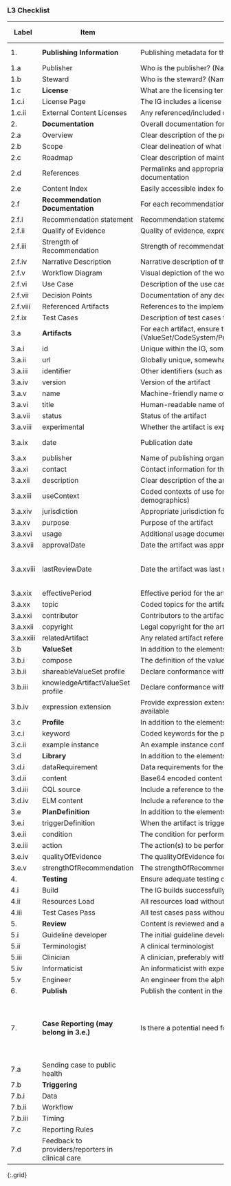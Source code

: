 ### L3 Checklist

| Label     | Item                                             | Description                                                                                                                                                  | Item Status | Notes                                                                                                             |
|-----------|--------------------------------------------------|--------------------------------------------------------------------------------------------------------------------------------------------------------------|-------------|-------------------------------------------------------------------------------------------------------------------|
| 1.        | **Publishing Information**                       | Publishing metadata for the L2 and L3 content                                                                                                                |             | Platform Specific vs Independent                                                                                  |
| 1.a       | Publisher                                        | Who is the publisher? (Name and public contact information)                                                                                                  | Required    |                                                                                                                   |
| 1.b       | Steward                                          | Who is the steward? (Name and public contact information)                                                                                                    | Required    |                                                                                                                   |
| 1.c       | **License**                                      | What are the licensing terms for the content?                                                                                                                | Required    |                                                                                                                   |
| 1.c.i     | License Page                                     | The IG includes a license page                                                                                                                               |             |                                                                                                                   |
| 1.c.ii    | External Content Licenses                        | Any referenced/included content contains appropriate licensing statements                                                                                    |             |                                                                                                                   |
| 2.        | **Documentation**                                | Overall documentation for the IG                                                                                                                             |             |                                                                                                                   |
| 2.a       | Overview                                         | Clear description of the project, purpose, and content                                                                                                       | Required    |                                                                                                                   |
| 2.b       | Scope                                            | Clear delineation of what is included and excluded                                                                                                           | Required    |                                                                                                                   |
| 2.c       | Roadmap                                          | Clear description of maintenance dependencies and known plans for future work                                                                                |             |                                                                                                                   |
| 2.d       | References                                       | Permalinks and appropriate citations for the guideline and all relevant/referenced documentation                                                             | Required    |                                                                                                                   |
| 2.e       | Content Index                                    | Easily accessible index for all content                                                                                                                      |             |                                                                                                                   |
| 2.f       | **Recommendation Documentation**                 | For each recommendation, the IG includes the following                                                                                                       |             |                                                                                                                   |
| 2.f.i     | Recommendation statement                         | Recommendation statement from the guideline                                                                                                                  | Required    |                                                                                                                   |
| 2.f.ii    | Qualify of Evidence                              | Quality of evidence, expressed using GRADE                                                                                                                   |             |                                                                                                                   |
| 2.f.iii   | Strength of Recommendation                       | Strength of recommendation, expressed using GRADE                                                                                                            |             |                                                                                                                   |
| 2.f.iv    | Narrative Description                            | Narrative description of the recommendation and any additional documentation as appropriate                                                                  |             |                                                                                                                   |
| 2.f.v     | Workflow Diagram                                 | Visual depiction of the workflow for the recommendation                                                                                                      |             |                                                                                                                   |
| 2.f.vi    | Use Case                                         | Description of the use case for the recommendation                                                                                                           |             |                                                                                                                   |
| 2.f.vii   | Decision Points                                  | Documentation of any decision points that impacted the L3 content                                                                                            |             |                                                                                                                   |
| 2.f.viii  | Referenced Artifacts                             | References to the implementation guide artifacts that formally describe the recommendation                                                                   |             |                                                                                                                   |
| 2.f.ix    | Test Cases                                       | Description of test cases for the recommendation and any associated test data                                                                                |             |                                                                                                                   |
| 3.a       | **Artifacts**                                    | For each artifact, ensure the following information is present (ValueSet/CodeSystem/Profile/Library/ActivityDefinition/PlanDefinition/Measure/Questionnaire) |             |                                                                                                                   |
| 3.a.i     | id                                               | Unique within the IG, somewhat friendly                                                                                                                      |             |                                                                                                                   |
| 3.a.ii    | url                                              | Globally unique, somewhat friendly, canonical identifier for the artifact                                                                                    |             |                                                                                                                   |
| 3.a.iii   | identifier                                       | Other identifiers (such as a VSAC or HL7 OID)                                                                                                                | Required    |                                                                                                                   |
| 3.a.iv    | version                                          | Version of the artifact                                                                                                                                      | Required    |                                                                                                                   |
| 3.a.v     | name                                             | Machine-friendly name of the artifact                                                                                                                        |             |                                                                                                                   |
| 3.a.vi    | title                                            | Human-readable name of the artifact                                                                                                                          |             |                                                                                                                   |
| 3.a.vii   | status                                           | Status of the artifact                                                                                                                                       |             |                                                                                                                   |
| 3.a.viii  | experimental                                     | Whether the artifact is experimental                                                                                                                         | Required    |                                                                                                                   |
| 3.a.ix    | date                                             | Publication date                                                                                                                                             | Required    | Consider adding date of last update                                                                               |
| 3.a.x     | publisher                                        | Name of publishing organization or individual                                                                                                                |             |                                                                                                                   |
| 3.a.xi    | contact                                          | Contact information for the publisher                                                                                                                        |             |                                                                                                                   |
| 3.a.xii   | description                                      | Clear description of the artifact                                                                                                                            | Required    |                                                                                                                   |
| 3.a.xiii  | useContext                                       | Coded contexts of use for the artifact (include at least clinical focus, setting, and any relevant demographics)                                             |             |                                                                                                                   |
| 3.a.xiv   | jurisdiction                                     | Appropriate jurisdiction for the artifact                                                                                                                    |             |                                                                                                                   |
| 3.a.xv    | purpose                                          | Purpose of the artifact                                                                                                                                      |             |                                                                                                                   |
| 3.a.xvi   | usage                                            | Additional usage documentation for the artifact                                                                                                              |             |                                                                                                                   |
| 3.a.xvii  | approvalDate                                     | Date the artifact was approved                                                                                                                               |             |                                                                                                                   |
| 3.a.xviii | lastReviewDate                                   | Date the artifact was last reviewed                                                                                                                          |             | Consider use of 'reviewed' or 'updated' (i.e., changed)                                                           |
| 3.a.xix   | effectivePeriod                                  | Effective period for the artifact                                                                                                                            |             |                                                                                                                   |
| 3.a.xx    | topic                                            | Coded topics for the artifact                                                                                                                                |             |                                                                                                                   |
| 3.a.xxi   | contributor                                      | Contributors to the artifact content (author, reviewer, endorser)                                                                                            |             |                                                                                                                   |
| 3.a.xxii  | copyright                                        | Legal copyright for the artifact                                                                                                                             |             |                                                                                                                   |
| 3.a.xxiii | relatedArtifact                                  | Any related artifact references                                                                                                                              |             |                                                                                                                   |
| 3.b       | **ValueSet**                                     | In addition to the elements for all artifacts, for each value set, include the following                                                                     |             |                                                                                                                   |
| 3.b.i     | compose                                          | The definition of the value set                                                                                                                              |             |                                                                                                                   |
| 3.b.ii    | shareableValueSet profile                        | Declare conformance with the shareableValueSet profile                                                                                                       |             |                                                                                                                   |
| 3.b.iii   | knowledgeArtifactValueSet profile                | Declare conformance with the knowledgeArtifactValueSet profile                                                                                               |             |                                                                                                                   |
| 3.b.iv    | expression extension                             | Provide expression extensions that define the value set content in terminology languages, if available                                                       |             |                                                                                                                   |
| 3.c       | **Profile**                                      | In addition to the elements for all artifacts, for each Profile, include the following                                                                       |             |                                                                                                                   |
| 3.c.i     | keyword                                          | Coded keywords for the profile                                                                                                                               |             |                                                                                                                   |
| 3.c.ii    | example instance                                 | An example instance conforming to the profile                                                                                                                |             |                                                                                                                   |
| 3.d       | **Library**                                      | In addition to the elements for all artifacts, for each Library, include the following                                                                       |             |                                                                                                                   |
| 3.d.i     | dataRequirement                                  | Data requirements for the library content                                                                                                                    |             |                                                                                                                   |
| 3.d.ii    | content                                          | Base64 encoded content for CQL and ELM                                                                                                                       |             |                                                                                                                   |
| 3.d.iii   | CQL source                                       | Include a reference to the source CQL in the IG                                                                                                              | Required    |                                                                                                                   |
| 3.d.iv    | ELM content                                      | Include a reference to the ELM content in the IG                                                                                                             |             |                                                                                                                   |
| 3.e       | **PlanDefinition**                               | In addition to the elements for all artifacts, for each PlanDefinition, include the following                                                                |             |                                                                                                                   |
| 3.e.i     | triggerDefinition                                | When the artifact is triggered                                                                                                                               |             |                                                                                                                   |
| 3.e.ii    | condition                                        | The condition for performing the action(s)                                                                                                                   |             |                                                                                                                   |
| 3.e.iii   | action                                           | The action(s) to be performed                                                                                                                                |             |                                                                                                                   |
| 3.e.iv    | qualityOfEvidence                                | The qualityOfEvidence for the recommendation                                                                                                                 |             |                                                                                                                   |
| 3.e.v     | strengthOfRecommendation                         | The strengthOfRecommendation for the recommendation                                                                                                          |             |                                                                                                                   |
| 4.        | **Testing**                                      | Ensure adequate testing of the IG content                                                                                                                    |             |                                                                                                                   |
| 4.i       | Build                                            | The IG builds successfully                                                                                                                                   |             |                                                                                                                   |
| 4.ii      | Resources Load                                   | All resources load without issues into a Clinical Reasoning knowledge repository                                                                             |             |                                                                                                                   |
| 4.iii     | Test Cases Pass                                  | All test cases pass without issues in a Clinical Reasoning reference implementation                                                                          |             |                                                                                                                   |
| 5.        | **Review**                                       | Content is reviewed and approved by                                                                                                                          |             |                                                                                                                   |
| 5.i       | Guideline developer                              | The initial guideline developer                                                                                                                              |             |                                                                                                                   |
| 5.ii      | Terminologist                                    | A clinical terminologist                                                                                                                                     |             |                                                                                                                   |
| 5.iii     | Clinician                                        | A clinician, preferably with expertise in the area of focus of the IG                                                                                        |             |                                                                                                                   |
| 5.iv      | Informaticist                                    | An informaticist with expertise in the relevant specification standards                                                                                      |             |                                                                                                                   |
| 5.v       | Engineer                                         | An engineer from the alpha pilot site, ideally from multiple beta sites as well                                                                              |             |                                                                                                                   |
| 6.        | **Publish**                                      | Publish the content in the target content repository (FHIR Registry, Simplifier, CDS Connect)                                                                |             |                                                                                                                   |
| 7.        | **Case Reporting (may belong in 3.e.)**          | Is there a potential need for monitoring disease trends or outbreak management?                                                                              |             | Required by law for clinicians to report certain conditions to the appropriate public health agency/jurisdiction  |
| 7.a       | Sending case to public health                    |                                                                                                                                                              |             |                                                                                                                   |
| 7.b       | **Triggering**                                   |                                                                                                                                                              |             |                                                                                                                   |
| 7.b.i     | Data                                             |                                                                                                                                                              |             |                                                                                                                   |
| 7.b.ii    | Workflow                                         |                                                                                                                                                              |             |                                                                                                                   |
| 7.b.iii   | Timing                                           |                                                                                                                                                              |             |                                                                                                                   |
| 7.c       | Reporting Rules                                  |                                                                                                                                                              |             |                                                                                                                   |
| 7.d       | Feedback to providers/reporters in clinical care |                                                                                                                                                              |             |                                                                                                                   |
{:.grid}